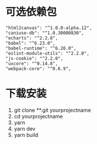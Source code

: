 # 可选依赖包
    "html2canvas": "^1.0.0-alpha.12",
    "caniuse-db": "^1.0.30000830",
    "echarts": "^2.2.8",
    "babel": "^6.23.0",
    "babel-runtime": "^6.26.0",
    "eslint-module-utils": "^2.2.0",
    "js-cookie": "^2.2.0",
    "uxcore": "^0.14.8",
    "webpack-core": "^0.6.9",

# 下载安装
1. git clone **.git yourprojectname
2. cd yourprojectname
3. yarn
4. yarn dev
5. yarn build
